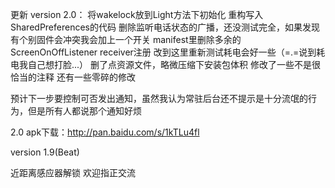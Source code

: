 更新 version 2.0：
将wakelock放到Light方法下初始化
重构写入SharedPreferences的代码
删除监听电话状态的广播，还没测试完全，如果发现有个别固件会冲突我会加上一个开关
manifest里删除多余的ScreenOnOffListener receiver注册
改到这里重新测试耗电会好一些（=.=说到耗电我自己想打脸...）
删了点资源文件，略微压缩下安装包体积
修改了一些不是很恰当的注释
还有一些零碎的修改

预计下一步要控制可否发出通知，虽然我认为常驻后台还不提示是十分流氓的行为，但是所有人都说那个通知好烦

2.0 apk下载：http://pan.baidu.com/s/1kTLu4fl

version 1.9(Beat)

近距离感应器解锁
欢迎指正交流
